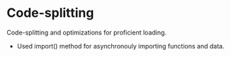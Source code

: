 # Code-splitting
 Code-splitting and optimizations for proficient loading.
 
 - Used import() method for asynchronouly importing functions and data.
